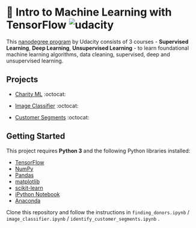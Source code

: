 # 🚀 Intro to Machine Learning with TensorFlow ![udacity](https://img.shields.io/badge/-Udacity-02B3E4?style=flat-square&logo=Udacity&logoColor=white)

This [nanodegree program](https://www.udacity.com/course/intro-to-machine-learning-with-tensorflow-nanodegree--nd230) by Udacity consists of 3 courses - **Supervised Learning**, **Deep Learning**, **Unsupervised Learning** - to learn foundational machine learning algorithms, data cleaning, supervised, deep and unsupervised learning. 

## Projects
- [Charity ML](https://github.com/XandraV/machine-learning-nanodegree/tree/master/supervised-learning) :octocat:

- [Image Classifier](https://github.com/XandraV/machine-learning-nanodegree/tree/master/deep-learning-image-classifier) :octocat:

- [Customer Segments](https://github.com/XandraV/machine-learning-nanodegree/tree/master/unsupervised-learning) :octocat:

## Getting Started 
This project requires **Python 3** and the following Python libraries installed:

- [TensorFlow](https://www.tensorflow.org/install)
- [NumPy](http://www.numpy.org/)
- [Pandas](http://pandas.pydata.org)
- [matplotlib](http://matplotlib.org/)
- [scikit-learn](http://scikit-learn.org/stable/)
- [iPython Notebook](http://ipython.org/notebook.html)
- [Anaconda](https://www.continuum.io/downloads) 

Clone this repository and follow the instructions in `finding_donors.ipynb` / `image_classifier.ipynb` / `identify_customer_segments.ipynb` .
